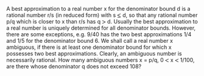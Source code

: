   A best approximation to a real number x for the denominator bound d is a rational number r/s (in reduced form) with s <img src='images/symbol_le.gif' width='10' height='12' alt='&le;' border='0' style='vertical-align:middle;' /> d, so that any rational number p/q which is closer to x than r/s has q <img src='images/symbol_gt.gif' width='10' height='10' alt='&gt;' border='0' style='vertical-align:middle;' /> d.    Usually the best approximation to a real number is uniquely determined for all denominator bounds. However, there are some exceptions, e.g. 9/40 has the two best approximations 1/4 and 1/5 for the denominator bound 6.  We shall call a real number x ambiguous, if there is at least one denominator bound for which x possesses two best approximations. Clearly, an ambiguous number is necessarily rational.    How many ambiguous numbers x = p/q,  0 <img src='images/symbol_lt.gif' width='10' height='10' alt='&lt;' border='0' style='vertical-align:middle;' /> x <img src='images/symbol_lt.gif' width='10' height='10' alt='&lt;' border='0' style='vertical-align:middle;' /> 1/100, are there whose denominator q does not exceed 108?  